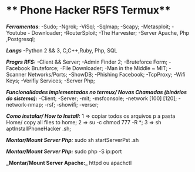 # ** Phone Hacker R5FS Termux**
**_Ferramentas_**:
-Sudo;
-Ngrok;
-ViSql;
-Sqlmap;
-Scapy;
-Metasploit;
-Youtube - Downloader;
-RouterSploit;
-The Harvester;
-Server Apache, Php ,Postgresql;

**_Langs_**
-Python 2 && 3, C,C++,Ruby, Php, SQL

**_Progrs RFS:_**
-Client && Server;
-Admin Finder 2;
-Bruteforce Form;
-Facebook Bruteforce;
-File Downloader;
-Man in the Middle ~ MIT;
-Scanner Networks/Ports;
-ShowDB;
-Phishing Facebook;
-TcpProxy;
-Wifi Keys;
-Verifiy Services;
-Server Php;

**_Funcionalidades implementadas no termux/ Novas Chamadas (binários do sistema):_**
-Client;
-Server;
-mit;
-msfconsole;
-network [100] [120];
-network-nmap;
-rsf;
-showifi;
-verser;

**_Como instalar/ How to Install:_**
1 => copiar todos os arquivos p a pasta Home/ copy all files to home;
2 => su -c chmod 777 -R *;
3 => sh aptInstallPhoneHacker .sh;

**_Montar/Mount Server Php:_**
sudo sh startServerPst .sh

**_Montar/Mount Server Php:_**
sudo php -S ip:port 

**_Montar/Mount Server Apache:**_
httpd ou apachctl
